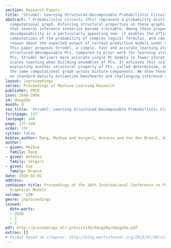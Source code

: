 ```yaml
---
section: Research Papers
title: 'Strudel: Learning Structured-Decomposable Probabilistic Circuits'
abstract: " Probabilistic circuits (PCs) represent a probability distribution as a
  computational graph. Enforcing structural properties on these graphs guarantees
  that several inference scenarios become tractable. Among these properties, structured
  decomposability is a particularly appealing one: it enables the efficient and exact
  computations of the probability of complex logical formulas, and can be used to
  reason about the expected output of certain predictive models under missing data.
  This paper proposes Strudel, a simple, fast and accurate learning algorithm for
  structured-decomposable PCs. Compared to prior work for learning structured-decomposable
  PCs, Strudel delivers more accurate single PC models in fewer iterations, and dramatically
  scales learning when building ensembles of PCs. It achieves this scalability by
  exploiting another structural property of PCs, called determinism, and by sharing
  the same computational graph across mixture components. We show these advantages
  on standard density estimation benchmarks and challenging inference scenarios."
layout: inproceedings
series: Proceedings of Machine Learning Research
publisher: PMLR
issn: 2640-3498
id: dang20a
month: 0
tex_title: 'Strudel: Learning Structured-Decomposable Probabilistic Circuits'
firstpage: 137
lastpage: 148
page: 137-148
order: 137
cycles: false
bibtex_author: Dang, Meihua and Vergari, Antonio and Van den Broeck, Guy
author:
- given: Meihua
  family: Dang
- given: Antonio
  family: Vergari
- given: Guy
  family: Broeck
date: 2020-02-02
address: 
container-title: Proceedings of the 10th International Conference on Probabilistic
  Graphical Models
volume: '138'
genre: inproceedings
issued:
  date-parts:
  - 2020
  - 2
  - 2
pdf: http://proceedings.mlr.press/v138/dang20a/dang20a.pdf
extras: []
# Format based on citeproc: http://blog.martinfenner.org/2013/07/30/citeproc-yaml-for-bibliographies/
---
```

